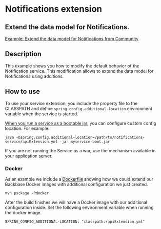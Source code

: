 # Notifications extension
## Extend the data model for Notifications.

[Example: Extend the data model for Notifications from Community](https://community.backbase.com/documentation/DBS/latest/notifications_extend_data_model)

## Description
This example shows you how to modify the default behavior of the Notification service. 
This modification allows to extend the data model for Notifications using additions.

## How to use
To use your service extension, you include the property file to the CLASSPATH and define 
`spring.config.additional-location` environment variable when the service is started.

[When you run a service as a bootable jar](https://docs.spring.io/spring-boot/docs/current/reference/htmlsingle/#executable-jar-property-launcher-features), 
you can configure custom config location. For example: 

    java -Dspring.config.additional-location=/path/to/notifications-service/apiExtension.yml -jar myservice-boot.jar
    
If you are not running the Service as a war, use the mechanism available in your application server.

### Docker
As an example we include a [Dockerfile](Dockerfile) showing how we could extend our Backbase Docker images
with additional configuration we just created.

    mvn package -Pdocker

After the build finishes we will have a Docker image with our additional configuration inside.
Set the following environment variable when running the docker image.

    SPRING_CONFIG_ADDITIONAL-LOCATION: "classpath:/apiExtension.yml"
